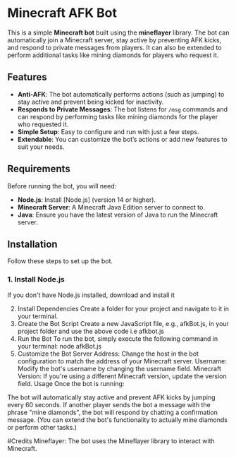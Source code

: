 # Minecraft AFK Bot

This is a simple **Minecraft bot** built using the **mineflayer** library. The bot can automatically join a Minecraft server, stay active by preventing AFK kicks, and respond to private messages from players. It can also be extended to perform additional tasks like mining diamonds for players who request it.

## Features

- **Anti-AFK**: The bot automatically performs actions (such as jumping) to stay active and prevent being kicked for inactivity.
- **Responds to Private Messages**: The bot listens for `/msg` commands and can respond by performing tasks like mining diamonds for the player who requested it.
- **Simple Setup**: Easy to configure and run with just a few steps.
- **Extendable**: You can customize the bot’s actions or add new features to suit your needs.

## Requirements

Before running the bot, you will need:

- **Node.js**: Install [Node.js] (version 14 or higher).
- **Minecraft Server**: A Minecraft Java Edition server to connect to.
- **Java**: Ensure you have the latest version of Java to run the Minecraft server.

## Installation

Follow these steps to set up the bot.

### 1. Install Node.js

If you don't have Node.js installed, download and install it 

2. Install Dependencies
   Create a folder for your project and navigate to it in your terminal.
3. Create the Bot Script
Create a new JavaScript file, e.g., afkBot.js, in your project folder and use the above code i.e afkbot.js
4. Run the Bot
To run the bot, simply execute the following command in your terminal:
node afkBot.js
5. Customize the Bot
Server Address: Change the host in the bot configuration to match the address of your Minecraft server.
Username: Modify the bot's username by changing the username field.
Minecraft Version: If you're using a different Minecraft version, update the version field.
Usage
Once the bot is running:

The bot will automatically stay active and prevent AFK kicks by jumping every 60 seconds.
If another player sends the bot a message with the phrase "mine diamonds", the bot will respond by chatting a confirmation message. (You can extend the bot's functionality to actually mine diamonds or perform other tasks.)

#Credits
Mineflayer: The bot uses the Mineflayer library to interact with Minecraft.


    
   


